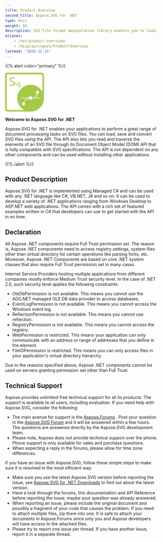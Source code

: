 ```yaml
---
title: Product Overview
second_title: Aspose.SVG for .NET
type: docs
weight: 10
description: SVG file format manipulation library enables you to load, save, convert SVG files in C# or .NET API which is not dependent on any other components.
aliases: 
    - /net/product-overview/
    - /display/svgnet/Product+Overview
lastmod: "2020-12-15"
---
```


{{% alert color="primary" %}} 

**![todo:image_alt_text](product-overview_1)**

**Welcome to Aspose.SVG for .NET**

Aspose.SVG for .NET enables your applications to perform a great range of document processing tasks on SVG files. You can load, save and convert SVG files using the API. The API also lets you read and traverse the elements of an SVG file through its Document Object Model (DOM) API that is fully compatible with SVG specifications. The API is not dependent on any other components and can be used without installing other applications.

{{% /alert %}} 
## **Product Description**
Aspose.SVG for .NET is implemented using Managed C# and can be used with any .NET language like C#, VB.NET, J# and so on. It can be used to develop a variety of .NET applications ranging from Windows Desktop to ASP.NET web applications. The API comes with a rich set of featured examples written in C# that developers can use to get started with the API in no time.
## **Declaration**
All Aspose .NET components require Full Trust permission set. The reason is, Aspose .NET components need to access registry settings, system files other than virtual directory for certain operations like parsing fonts, etc. Moreover, Aspose .NET Components are based on core .NET system classes that also require Full Trust permission set in many cases.

Internet Service Providers hosting multiple applications from different companies mostly enforce Medium Trust security level. In the case of .NET 2.0, such security level applies the following constraints:

- OleDbPermission is not available. This means you cannot use the ADO.NET managed OLE DB data provider to access databases.
- EventLogPermission is not available. This means you cannot access the Windows event log.
- ReflectionPermission is not available. This means you cannot use reflection.
- RegistryPermission is not available. This means you cannot access the registry.
- WebPermission is restricted. This means your application can only communicate with an address or range of addresses that you define in the <trust> element.
- FileIOPermission is restricted. This means you can only access files in your application's virtual directory hierarchy.

Due to the reasons specified above, Aspose .NET components cannot be used on servers granting permission set other than Full Trust.
## **Technical Support**
Aspose provides unlimited free technical support for all its products. The support is available to all users, including evaluation. If you need help with Aspose.SVG, consider the following:

- The main avenue for support is the [Aspose.Forums](https://forum.aspose.com/) . Post your question in the [Aspose.SVG Forum](https://forum.aspose.com/c/svg/42) and it will be answered within a few hours. The questions are answered directly by the Aspose.SVG development team.
- Please note, Aspose does not provide technical support over the phone. Phone support is only available for sales and purchase questions.
- When expecting a reply in the forums, please allow for time zone differences.

If you have an issue with Aspose.SVG, follow these simple steps to make sure it is resolved in the most efficient way:

- Make sure you use the latest Aspose.SVG version before reporting the issue, see [Aspose.SVG for .NET Downloads](https://www.nuget.org/packages/Aspose.SVG/) to find out about the latest version.
- Have a look through the forums, this documentation and API Reference before reporting the issue; maybe your question was already answered.
- When reporting an issue, please include the original document and possibly a fragment of your code that causes the problem. If you need to attach multiple files, zip them into one. It is safe to attach your documents in Aspose.Forums since only you and Aspose developers will have access to the attached files.
- Please try to report one issue per thread. If you have another issue, report it in a separate thread.
